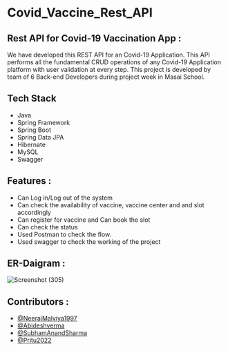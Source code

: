 # Covid_Vaccine_Rest_API

## Rest API for Covid-19 Vaccination App :
We have developed this REST API for an Covid-19 Application. This API performs all the fundamental CRUD operations of any Covid-19 Application platform with user validation at every step.
This project is developed by team of 6 Back-end Developers during project week in Masai School.
   
## Tech Stack
* Java
* Spring Framework
* Spring Boot
* Spring Data JPA
* Hibernate
* MySQL
* Swagger

## Features :
* Can Log in/Log out of the system
* Can check the availability of vaccine, vaccine center and and slot accordingly
* Can register for vaccine and Can book the slot
* Can check the status
* Used Postman to check the flow.
* Used swagger to check the working of the project

## ER-Daigram :
![Screenshot (305)](https://user-images.githubusercontent.com/101568121/193348231-2532b8a9-4cac-405f-95f1-d652e11eab12.png)

## Contributors :
* [@NeerajMalviya1997](https://github.com/NeerajMalviya1997)
* [@Abideshverma](https://github.com/Abideshverma)
* [@SubhamAnandSharma](https://github.com/SubhamAnandSharma)
* [@Pritu2022](https://github.com/Pritu2022)






